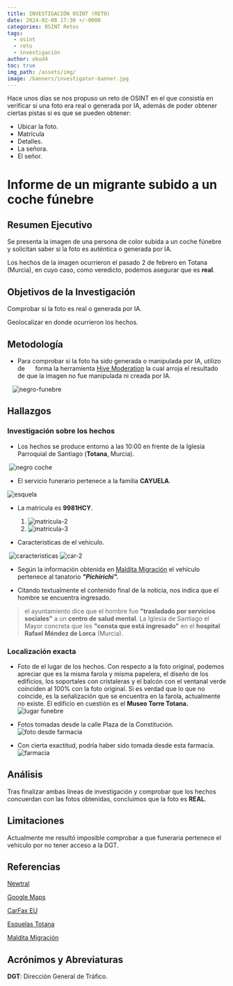```yaml
---
title: INVESTIGACIÓN OSINT (RETO)
date: 2024-02-08 17:30 +/-0000
categories: OSINT Retos
tags:
  - osint
  - reto
  - investigación
author: okud4
toc: true
img_path: /assets/img/
image: /banners/investigator-banner.jpg
---
```


Hace unos días se nos propuso un reto de OSINT en el que consistía en verificar si una foto era real o generada por IA, además de poder obtener ciertas pistas si es que se pueden obtener:

- Ubicar la foto.
- Matrícula
- Detalles.
- La señora.
- El señor.

# Informe de un migrante subido a un coche fúnebre

## Resumen Ejecutivo

Se presenta la imagen de una persona de color subida a un coche fúnebre y solicitan saber si la foto es auténtica o generada por IA.

Los hechos de la imagen ocurrieron el pasado 2 de febrero en Totana (Murcia), en cuyo caso, como veredicto, podemos asegurar que es **real**.

## Objetivos de la Investigación

Comprobar si la foto es real o generada por IA.

Geolocalizar en donde ocurrieron los hechos.

## Metodología

- Para comprobar si la foto ha sido generada o manipulada por IA, utilizo de      forma la herramienta [Hive Moderation](https://hivemoderation.com) la cual arroja el resultado de que la imagen no fue manipulada ni creada por IA.

   ![negro-funebre](capturas/totana/image.png)

## Hallazgos

### Investigación sobre los hechos

- Los hechos se produce entorno a las 10:00 en frente de la Iglesia Parroquial de Santiago (**Totana**, Murcia).

  ![negro coche](capturas/totana/image-4.png)

- El servicio funerario pertenece a la familia **CAYUELA**.

 ![esquela](capturas/totana/isabel.png)

- La matricula es **9981HCY**.
  
  1. ![matricula-2](capturas/totana/image-7.png)
  2. ![matricula-3](capturas/totana/image-10.png)

- Características de el vehículo.

  ![caracteristicas](capturas/totana/image-8.png) ![car-2](capturas/totana/image-9.png)

- Según la información obtenida en [Maldita Migración](https://maldita.es/migracion/bulo/20240206/migrante-coche-funebre-totana-murcia/) el vehículo pertenece al tanatorio ***"Pichirichi".***

- Citando textualmente el contenido final de la noticia, nos indica que el hombre se encuentra ingresado.

> el ayuntamiento dice que el hombre fue **"trasladado por servicios sociales"** a un **centro de salud mental**. La Iglesia de Santiago el Mayor concreta que les **"consta que está ingresado"** en el **hospital Rafael Méndez de Lorca** (Murcia).

### Localización exacta

- Foto de el lugar de los hechos. Con respecto a la foto original, podemos apreciar que es la misma farola y misma papelera, el diseño de los edificios, los soportales con cristaleras y el balcón con el ventanal verde  coinciden al 100% con la foto original. Si es verdad que lo que no coincide, es la señalización que se encuentra en la farola, actualmente no existe. El edificio en cuestión es el **Museo Torre Totana.**
    ![lugar funebre](capturas/totana/image-3.png)

- Fotos tomadas desde la calle Plaza de la Constitución.
    ![foto desde farmacia](capturas/totana/image-2.png)

- Con cierta exactitud, podría haber sido tomada desde esta farmacia.
    ![farmacia](capturas/totana/image-1.png)

## Análisis

Tras finalizar ambas líneas de investigación y comprobar que los hechos concuerdan con las fotos obtenidas, concluimos que la foto es **REAL**.

## Limitaciones

Actualmente me resultó imposible comprobar a que funeraria pertenece el vehículo por no tener acceso a la DGT.

## Referencias

[Newtral](https://www.newtral.es/hombre-coche-funebre-totana-nos-preguntais-por/20240205/)

[Google Maps](https://www.google.com/maps/)

[CarFax EU](https://www.carfax.eu/es/comprobar-matricula)

[Esquelas Totana](https://esquelastotana.blogspot.com)

[Maldita Migración](https://maldita.es/migracion/bulo/20240206/migrante-coche-funebre-totana-murcia/)

## Acrónimos y Abreviaturas

**DGT**: Dirección General de Tráfico.
